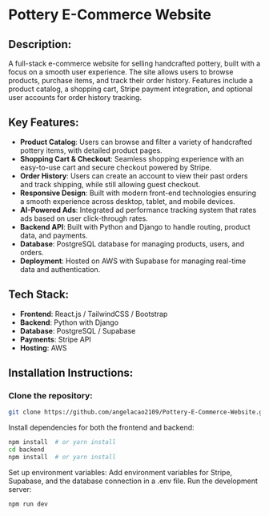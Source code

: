 # Pottery E-Commerce Website

## Description:
A full-stack e-commerce website for selling handcrafted pottery, built with a focus on a smooth user experience. The site allows users to browse products, purchase items, and track their order history. Features include a product catalog, a shopping cart, Stripe payment integration, and optional user accounts for order history tracking.

## Key Features:
- **Product Catalog**: Users can browse and filter a variety of handcrafted pottery items, with detailed product pages.
- **Shopping Cart & Checkout**: Seamless shopping experience with an easy-to-use cart and secure checkout powered by Stripe.
- **Order History**: Users can create an account to view their past orders and track shipping, while still allowing guest checkout.
- **Responsive Design**: Built with modern front-end technologies ensuring a smooth experience across desktop, tablet, and mobile devices.
- **AI-Powered Ads**: Integrated ad performance tracking system that rates ads based on user click-through rates.
- **Backend API**: Built with Python and Django to handle routing, product data, and payments.
- **Database**: PostgreSQL database for managing products, users, and orders.
- **Deployment**: Hosted on AWS with Supabase for managing real-time data and authentication.

## Tech Stack:
- **Frontend**: React.js / TailwindCSS / Bootstrap
- **Backend**:  Python with Django
- **Database**: PostgreSQL / Supabase
- **Payments**: Stripe API
- **Hosting**:  AWS

## Installation Instructions:

### Clone the repository:
```bash
git clone https://github.com/angelacao2109/Pottery-E-Commerce-Website.git
```
Install dependencies for both the frontend and backend:
```bash
npm install  # or yarn install
cd backend
npm install  # or yarn install
```
Set up environment variables:
Add environment variables for Stripe, Supabase, and the database connection in a .env file.
Run the development server:
```bash
npm run dev
```

